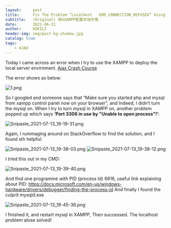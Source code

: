 ```yaml
---
layout:     post
title:      Fix The Problem “LocalHost   ERR_CONNECTION_REFUSED” Using XAMPP to Set Up Local Dev Environment When Learning Ajax Basics
subtitle:   (Original) 用XXAMPP配置本地环境
date:       2021-06-21
author:     KOKILI
header-img: img/post-bg-shadow.jpg
catalog: true
tags:
    - AJAX
---
```


Today I came across an error when I try to use the XAMPP to deploy the local server envirnment.
[Ajax Crash Course](https://www.youtube.com/watch?v=82hnvUYY6QA)

The error shows as below:

![1.png](https://i.loli.net/2021/08/11/ScPHkrs25DpmCZ1.png)

So I googled and someone says that “Make sure you started php and mysql from xampp control panel now on your browser”, and Indeed, I didn’t turn the mysql on. When I try to turn mysql in XAMPP on, another problem popped up which says **‘Port 3306 in use by "Unable to open process"!‘**:

![Snipaste_2021-07-13_19-19-31.png](https://i.loli.net/2021/08/11/YBj9ziIRrFvCO1p.png)

Again, I rummaging around on StackOverflow to find the solution, and I found sth helpful:

![Snipaste_2021-07-13_19-38-03.png](https://i.loli.net/2021/08/11/FjW4rp7Y8BXDmTh.png)
![Snipaste_2021-07-13_19-38-12.png](https://i.loli.net/2021/08/11/pZ9yL8g7TXnz2uI.png)

I tried this out in my CMD:

![Snipaste_2021-07-13_19-39-40.png](https://i.loli.net/2021/08/11/aKo81ZeEpfUxY24.png)

And find one programme with PID (process Id) 6916,
useful link explaining about PID: https://docs.microsoft.com/en-us/windows-hardware/drivers/debugger/finding-the-process-id
And finally I found the culprit mysqld.exe

![Snipaste_2021-07-13_19-45-36.png](https://i.loli.net/2021/08/11/63mQW71PaDhSpLV.png)

I finished it, and restart mysql in XAMPP, Then successed. The localhost problem alose solved!
